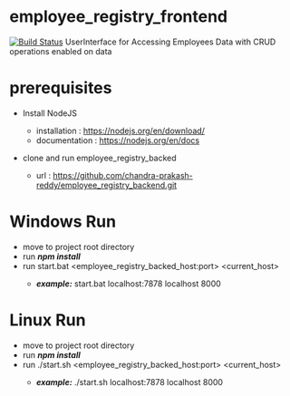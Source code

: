 # employee_registry_frontend 
[![Build Status](https://dev.azure.com/chandra-prakash-reddy/EmployeeRegistry/_apis/build/status/chandra-prakash-reddy.employee_registry_frontend?branchName=master)](https://dev.azure.com/chandra-prakash-reddy/EmployeeRegistry/_build/latest?definitionId=2&branchName=master)
UserInterface for Accessing  Employees Data with CRUD operations enabled on data

# prerequisites # 
   * Install NodeJS
      * installation  : https://nodejs.org/en/download/
      * documentation : https://nodejs.org/en/docs
       
   * clone and run employee_registry_backed
       * url          : https://github.com/chandra-prakash-reddy/employee_registry_backend.git
 



# Windows Run #
   * move to project root directory
   * run ***npm install***
   * run start.bat <employee_registry_backed_host:port> <current_host> <port>
      * ***example:*** start.bat localhost:7878 localhost 8000


# Linux Run #
   * move to project root directory
   * run ***npm install***
   * run ./start.sh <employee_registry_backed_host:port> <current_host> <port>
      * ***example:*** ./start.sh localhost:7878 localhost 8000
  
